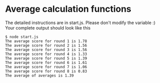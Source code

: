 # Average calculation functions

The detailed instructions are in start.js.
Please don't modify the variable :)
Your complete output should look like this

```
$ node start.js 
The average score for round 1 is 1.78
The average score for round 2 is 1.56
The average score for round 3 is 1.56
The average score for round 4 is 1.33
The average score for round 5 is 1.39
The average score for round 6 is 1.61
The average score for round 7 is 1.06
The average score for round 8 is 0.83
The average of averages is 1.39
```